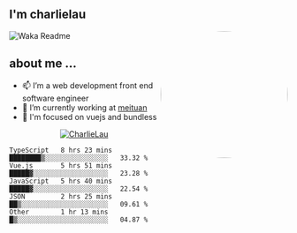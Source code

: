 
<h2>I'm charlielau</h2>
<img align='right' style="border-radius:50%" src="https://avatars1.githubusercontent.com/u/44078251?s=460&u=6b4f1c257663e44063b0b6a21c9c94f45bcfdcc7&v=4" width="230">

![Waka Readme](https://github.com/CharlieLau/charlielau/workflows/Waka%20Readme/badge.svg)

## about me ...
- 📫 I’m a web development front end software engineer
- 🔭 I’m currently working at  <a href="https://www.meituan.com">meituan</a>
- 🔭 I'm focused on vuejs and bundless

<p align="center">
  <a href="https://github.com/charlielau" class="rich-diff-level-one">
    <img src="https://github-readme-stats.vercel.app/api?username=charlielau&title_color=333&text_color=777" alt="CharlieLau" >
  </a>
</p>

<!--START_SECTION:waka-->
```text
TypeScript   8 hrs 23 mins   ████████▒░░░░░░░░░░░░░░░░   33.32 % 
Vue.js       5 hrs 51 mins   █████▓░░░░░░░░░░░░░░░░░░░   23.28 % 
JavaScript   5 hrs 40 mins   █████▓░░░░░░░░░░░░░░░░░░░   22.54 % 
JSON         2 hrs 25 mins   ██▒░░░░░░░░░░░░░░░░░░░░░░   09.61 % 
Other        1 hr 13 mins    █▒░░░░░░░░░░░░░░░░░░░░░░░   04.87 % 
```
<!--END_SECTION:waka-->
